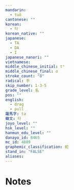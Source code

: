 ```yaml
---
mandarin:
  - tuō
cantonese: ""
korean:
  - 타
korean_native: ""
japanese:
  - TA
  - DA
  - I
japanese_nanori: ""
vietnamese:
middle_chinese_initial: tʰ
middle_chinese_final: ɑ
stroke_count: "8"
radical: 手
skip_number: 1-3-5
grade_level: 名
pos: ""
english:
  - drag
  - pull
羅馬字: ta
韓文: 타
joyo_level: ""
hsk_level: ""
hanmun_edu_level: ""
danayo_id: 8465
mc_id: 4889
graphemic_classification: 蛇
stand_in: "FALSE"
aliases:
---
```


# Notes
